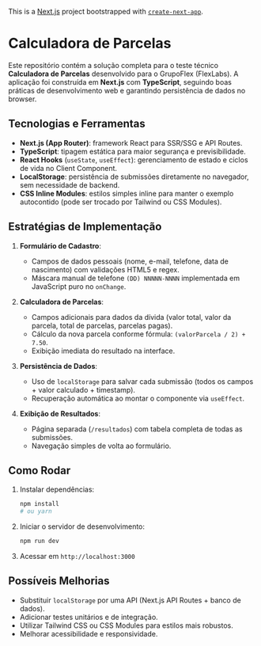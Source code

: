 This is a [Next.js](https://nextjs.org) project bootstrapped with [`create-next-app`](https://nextjs.org/docs/app/api-reference/cli/create-next-app).

# Calculadora de Parcelas
Este repositório contém a solução completa para o teste técnico **Calculadora de Parcelas** desenvolvido para o GrupoFlex (FlexLabs). A aplicação foi construída em **Next.js** com **TypeScript**, seguindo boas práticas de desenvolvimento web e garantindo persistência de dados no browser.


## Tecnologias e Ferramentas
* **Next.js (App Router)**: framework React para SSR/SSG e API Routes.
* **TypeScript**: tipagem estática para maior segurança e previsibilidade.
* **React Hooks** (`useState`, `useEffect`): gerenciamento de estado e ciclos de vida no Client Component.
* **LocalStorage**: persistência de submissões diretamente no navegador, sem necessidade de backend.
* **CSS Inline Modules**: estilos simples inline para manter o exemplo autocontido (pode ser trocado por Tailwind ou CSS Modules).


## Estratégias de Implementação
1. **Formulário de Cadastro**:
   * Campos de dados pessoais (nome, e-mail, telefone, data de nascimento) com validações HTML5 e regex.
   * Máscara manual de telefone `(DD) NNNNN-NNNN` implementada em JavaScript puro no `onChange`.
     
2. **Calculadora de Parcelas**:
   * Campos adicionais para dados da dívida (valor total, valor da parcela, total de parcelas, parcelas pagas).
   * Cálculo da nova parcela conforme fórmula: `(valorParcela / 2) + 7.50`.
   * Exibição imediata do resultado na interface.
     
3. **Persistência de Dados**:
   * Uso de `localStorage` para salvar cada submissão (todos os campos + valor calculado + timestamp).
   * Recuperação automática ao montar o componente via `useEffect`.
     
4. **Exibição de Resultados**:
   * Página separada (`/resultados`) com tabela completa de todas as submissões.
   * Navegação simples de volta ao formulário.


## Como Rodar
1. Instalar dependências:
   ```bash
   npm install
   # ou yarn
   ```
   
2. Iniciar o servidor de desenvolvimento:
   ```bash
   npm run dev
   ```
   
3. Acessar em `http://localhost:3000`


## Possíveis Melhorias
* Substituir `localStorage` por uma API (Next.js API Routes + banco de dados).
* Adicionar testes unitários e de integração.
* Utilizar Tailwind CSS ou CSS Modules para estilos mais robustos.
* Melhorar acessibilidade e responsividade.

